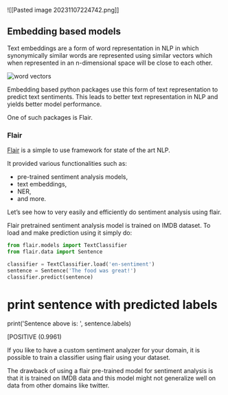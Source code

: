 ![[Pasted image 20231107224742.png]]



## Embedding based models

Text embeddings are a form of word representation in NLP in which synonymically similar words are represented using similar vectors which when represented in an n-dimensional space will be close to each other.

![word vectors](https://i0.wp.com/neptune.ai/wp-content/uploads/2022/10/word-vectors.png?resize=580%2C336&ssl=1)

Embedding based python packages use this form of text representation to predict text sentiments. This leads to better text representation in NLP and yields better model performance.

One of such packages is Flair.    

### **Flair** 

[Flair](https://github.com/flairNLP/flair) is a simple to use framework for state of the art NLP. 

It provided various functionalities such as:

- pre-trained sentiment analysis models, 
- text embeddings, 
- NER, 
- and more.

Let’s see how to very easily and efficiently do sentiment analysis using flair.

Flair pretrained sentiment analysis model is trained on IMDB dataset. To load and make prediction using it simply do:

``` python
from flair.models import TextClassifier
from flair.data import Sentence

classifier = TextClassifier.load('en-sentiment')
sentence = Sentence('The food was great!')
classifier.predict(sentence)
```

# print sentence with predicted labels
print('Sentence above is: ', sentence.labels)

[POSITIVE (0.9961)

If you like to have a custom sentiment analyzer for your domain, it is possible to train a classifier using flair using your dataset.

The drawback of using a flair pre-trained model for sentiment analysis is that it is trained on IMDB data and this model might not generalize well on data from other domains like twitter.

